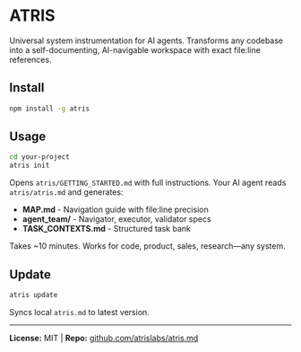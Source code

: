 # ATRIS

Universal system instrumentation for AI agents. Transforms any codebase into a self-documenting, AI-navigable workspace with exact file:line references.

## Install

```bash
npm install -g atris
```

## Usage

```bash
cd your-project
atris init
```

Opens `atris/GETTING_STARTED.md` with full instructions. Your AI agent reads `atris/atris.md` and generates:
- **MAP.md** - Navigation guide with file:line precision
- **agent_team/** - Navigator, executor, validator specs
- **TASK_CONTEXTS.md** - Structured task bank

Takes ~10 minutes. Works for code, product, sales, research—any system.

## Update

```bash
atris update
```

Syncs local `atris.md` to latest version.

---

**License:** MIT | **Repo:** [github.com/atrislabs/atris.md](https://github.com/atrislabs/atris.md.git)
